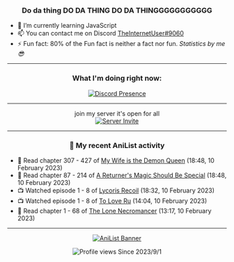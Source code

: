 <div align="center">

### Do da thing DO DA THING DO DA THINGGGGGGGGGGG
</div>

- 🌱 I’m currently learning JavaScript
- 📫 You can contact me on Discord [TheInternetUser#9060](https://discord.com/users/534117072796385300)
- ⚡ Fun fact: 80% of the Fun fact is neither a fact nor fun. _Statistics by me 😎_
<hr>

<div align="center">

### What I'm doing right now:
[![Discord Presence](https://lanyard.cnrad.dev/api/534117072796385300)](https://discord.com/users/534117072796385300)
<hr>

join my server it's open for all <br>
[![Server Invite](https://invidget.switchblade.xyz/bfYgVHxrSs)](https://discord.gg/bfYgVHxrSs)

<hr>
  
### 🌸 My recent AniList activity

</div>

<!-- ANILIST_ACTIVITY:start -->

-   📖 Read chapter 307 - 427 of [My Wife is the Demon Queen](https://anilist.co/manga/107966) (18:48, 10 February 2023)
-   📖 Read chapter 87 - 214 of [A Returner's Magic Should Be Special](https://anilist.co/manga/105393) (18:48, 10 February 2023)
-   📺 Watched episode 1 - 8 of [Lycoris Recoil](https://anilist.co/anime/143270) (18:32, 10 February 2023)
-   📺 Watched episode 1 - 8 of [To Love Ru](https://anilist.co/anime/3455) (14:04, 10 February 2023)
-   📖 Read chapter 1 - 68 of [The Lone Necromancer](https://anilist.co/manga/139572) (13:17, 10 February 2023)

<!-- ANILIST_ACTIVITY:end -->
<hr>

<div align="center">

[![AniList Banner](https://img.anili.st/User/929966)](https://anilist.co/user/TheInternetUser)

![Profile views](https://gpvc.arturio.dev/TheInternetUse7) Since 2023/9/1

</div>
